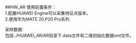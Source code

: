 ##HW_AR
使用前置条件：  
1.配置HUAWEI Engine可以采集特征点版本。  
2.使用华为MATE 20,P20 Pro系列

采样数据:  
包括../HUAWEI_AR/AR目录下.data文件和二维初始化数据xml文件。
